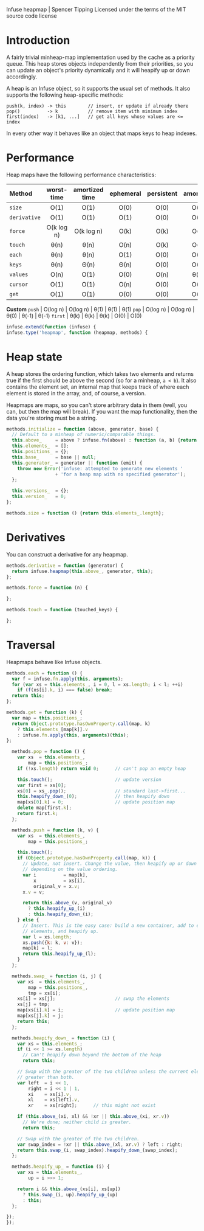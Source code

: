 Infuse heapmap | Spencer Tipping
Licensed under the terms of the MIT source code license

# Introduction

A fairly trivial minheap-map implementation used by the cache as a priority
queue. This heap stores objects independently from their priorities, so you can
update an object's priority dynamically and it will heapify up or down
accordingly.

A heap is an Infuse object, so it supports the usual set of methods. It also
supports the following heap-specific methods:

    push(k, index) -> this        // insert, or update if already there
    pop()          -> k           // remove item with minimum index
    first(index)   -> [k1, ...]   // get all keys whose values are <= index

In every other way it behaves like an object that maps keys to heap indexes.

# Performance

Heap maps have the following performance characteristics:

Method       | worst-time | amortized time | ephemeral | persistent | amortized
:-----       | :--------: | :------------: | :-------: | :--------: | :-------:
`size`       | O(1)       | O(1)           | O(0)      | O(0)       | O(0)
`derivative` | O(1)       | O(1)           | O(1)      | O(0)       | O(0)
`force`      | O(k log n) | O(k log n)     | O(k)      | O(k)       | O(k)
`touch`      | θ(n)       | θ(n)           | O(n)      | O(k)       | O(k)
`each`       | θ(n)       | θ(n)           | O(1)      | O(0)       | O(0)
`keys`       | θ(n)       | Θ(n)           | Θ(n)      | O(0)       | O(0)
`values`     | O(n)       | O(1)           | O(0)      | O(n)       | θ(1)
`cursor`     | O(1)       | O(1)           | O(n)      | O(0)       | O(0)
`get`        | O(1)       | O(1)           | O(0)      | O(0)       | O(0)
**Custom**
`push`       | O(log n)   | O(log n)       | θ(1)      | θ(1)       | θ(1)
`pop`        | O(log n)   | O(log n)       | θ(0)      | θ(-1)      | θ(-1)
`first`      | θ(k)       | θ(k)           | θ(k)      | O(0)       | O(0)

```js
infuse.extend(function (infuse) {
infuse.type('heapmap', function (heapmap, methods) {
```

# Heap state

A heap stores the ordering function, which takes two elements and returns true
if the first should be above the second (so for a minheap, `a < b`). It also
contains the element set, an internal map that keeps track of where each
element is stored in the array, and, of course, a version.

Heapmaps are maps, so you can't store arbitrary data in them (well, you can,
but then the map will break). If you want the map functionality, then the data
you're storing must be a string.

```js
methods.initialize = function (above, generator, base) {
  // Default to a minheap of numeric/comparable things.
  this.above_     = above ? infuse.fn(above) : function (a, b) {return a < b};
  this.elements_  = [];
  this.positions_ = {};
  this.base_      = base || null;
  this.generator_ = generator || function (emit) {
    throw new Error('infuse: attempted to generate new elements '
                  + 'for a heap map with no specified generator');
  };
```

```js
  this.versions_  = {};
  this.version_   = 0;
};
```

```js
methods.size = function () {return this.elements_.length};
```

# Derivatives

You can construct a derivative for any heapmap.

```js
methods.derivative = function (generator) {
  return infuse.heapmap(this.above_, generator, this);
};
```

```js
methods.force = function (n) {
```

```js
};
```

```js
methods.touch = function (touched_keys) {
```

```js
};
```

# Traversal

Heapmaps behave like Infuse objects.

```js
methods.each = function () {
  var f = infuse.fn.apply(this, arguments);
  for (var xs = this.elements_, i = 0, l = xs.length; i < l; ++i)
    if (f(xs[i].k, i) === false) break;
  return this;
};
```

```js
methods.get = function (k) {
  var map = this.positions_;
  return Object.prototype.hasOwnProperty.call(map, k)
    ? this.elements_[map[k]].v
    : infuse.fn.apply(this, arguments)(this);
};
```

```js
  methods.pop = function () {
    var xs  = this.elements_,
        map = this.positions_;
    if (!xs.length) return void 0;      // can't pop an empty heap
```

```js
    this.touch();                       // update version
    var first = xs[0];
    xs[0] = xs_.pop();                  // standard last->first...
    this.heapify_down_(0);              // then heapify down
    map[xs[0].k] = 0;                   // update position map
    delete map[first.k];
    return first.k;
  };
```

```js
  methods.push = function (k, v) {
    var xs  = this.elements_,
        map = this.positions_;
```

```js
    this.touch();
    if (Object.prototype.hasOwnProperty.call(map, k)) {
      // Update, not insert. Change the value, then heapify up or down
      // depending on the value ordering.
      var i          = map[k],
          x          = xs[i],
          original_v = x.v;
      x.v = v;
```

```js
      return this.above_(v, original_v)
        ? this.heapify_up_(i)
        : this.heapify_down_(i);
    } else {
      // Insert. This is the easy case: build a new container, add to end of
      // elements, and heapify up.
      var l = xs.length;
      xs.push({k: k, v: v});
      map[k] = l;
      return this.heapify_up_(l);
    }
  };
```

```js
  methods.swap_ = function (i, j) {
    var xs  = this.elements_,
        map = this.positions_,
        tmp = xs[i];
    xs[i] = xs[j];                      // swap the elements
    xs[j] = tmp;
    map[xs[i].k] = i;                   // update position map
    map[xs[j].k] = j;
    return this;
  };
```

```js
  methods.heapify_down_ = function (i) {
    var xs = this.elements_;
    if (i << 1 >= xs.length)
      // Can't heapify down beyond the bottom of the heap
      return this;
```

```js
    // Swap with the greater of the two children unless the current element is
    // greater than both.
    var left  = i << 1,
        right = i << 1 | 1,
        xi    = xs[i].v,
        xl    = xs[left].v,
        xr    = xs[right];      // this might not exist
```

```js
    if (this.above_(xi, xl) && !xr || this.above_(xi, xr.v))
      // We're done; neither child is greater.
      return this;
```

```js
    // Swap with the greater of the two children.
    var swap_index = !xr || this.above_(xl, xr.v) ? left : right;
    return this.swap_(i, swap_index).heapify_down_(swap_index);
  };
```

```js
  methods.heapify_up_ = function (i) {
    var xs = this.elements_,
        up = i >>> 1;
```

```js
    return i && this.above_(xs[i], xs[up])
      ? this.swap_(i, up).heapify_up_(up)
      : this;
  };
```

```js
});
});

```
